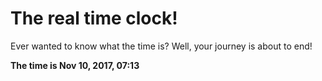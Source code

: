 # The real time clock!

Ever wanted to know what the time is? Well, your journey is about to end!

**The time is Nov 10, 2017, 07:13**